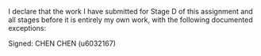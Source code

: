 I declare that the work I have submitted for Stage D of this assignment and all stages before it is entirely my own work, with the following documented exceptions:


Signed: CHEN CHEN (u6032167)